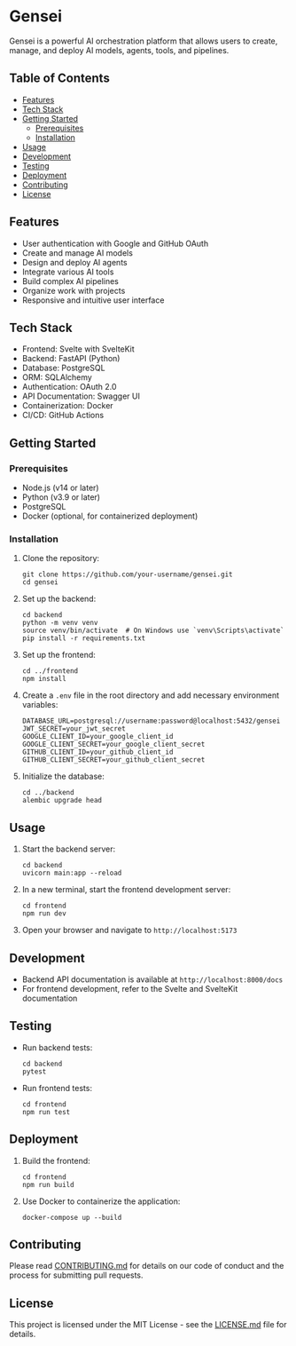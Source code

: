 # Gensei

Gensei is a powerful AI orchestration platform that allows users to create, manage, and deploy AI models, agents, tools, and pipelines.

## Table of Contents

- [Features](#features)
- [Tech Stack](#tech-stack)
- [Getting Started](#getting-started)
  - [Prerequisites](#prerequisites)
  - [Installation](#installation)
- [Usage](#usage)
- [Development](#development)
- [Testing](#testing)
- [Deployment](#deployment)
- [Contributing](#contributing)
- [License](#license)

## Features

- User authentication with Google and GitHub OAuth
- Create and manage AI models
- Design and deploy AI agents
- Integrate various AI tools
- Build complex AI pipelines
- Organize work with projects
- Responsive and intuitive user interface

## Tech Stack

- Frontend: Svelte with SvelteKit
- Backend: FastAPI (Python)
- Database: PostgreSQL
- ORM: SQLAlchemy
- Authentication: OAuth 2.0
- API Documentation: Swagger UI
- Containerization: Docker
- CI/CD: GitHub Actions

## Getting Started

### Prerequisites

- Node.js (v14 or later)
- Python (v3.9 or later)
- PostgreSQL
- Docker (optional, for containerized deployment)

### Installation

1. Clone the repository:
   ```
   git clone https://github.com/your-username/gensei.git
   cd gensei
   ```

2. Set up the backend:
   ```
   cd backend
   python -m venv venv
   source venv/bin/activate  # On Windows use `venv\Scripts\activate`
   pip install -r requirements.txt
   ```

3. Set up the frontend:
   ```
   cd ../frontend
   npm install
   ```

4. Create a `.env` file in the root directory and add necessary environment variables:
   ```
   DATABASE_URL=postgresql://username:password@localhost:5432/gensei
   JWT_SECRET=your_jwt_secret
   GOOGLE_CLIENT_ID=your_google_client_id
   GOOGLE_CLIENT_SECRET=your_google_client_secret
   GITHUB_CLIENT_ID=your_github_client_id
   GITHUB_CLIENT_SECRET=your_github_client_secret
   ```

5. Initialize the database:
   ```
   cd ../backend
   alembic upgrade head
   ```

## Usage

1. Start the backend server:
   ```
   cd backend
   uvicorn main:app --reload
   ```

2. In a new terminal, start the frontend development server:
   ```
   cd frontend
   npm run dev
   ```

3. Open your browser and navigate to `http://localhost:5173`

## Development

- Backend API documentation is available at `http://localhost:8000/docs`
- For frontend development, refer to the Svelte and SvelteKit documentation

## Testing

- Run backend tests:
  ```
  cd backend
  pytest
  ```

- Run frontend tests:
  ```
  cd frontend
  npm run test
  ```

## Deployment

1. Build the frontend:
   ```
   cd frontend
   npm run build
   ```

2. Use Docker to containerize the application:
   ```
   docker-compose up --build
   ```

## Contributing

Please read [CONTRIBUTING.md](CONTRIBUTING.md) for details on our code of conduct and the process for submitting pull requests.

## License

This project is licensed under the MIT License - see the [LICENSE.md](LICENSE.md) file for details.
